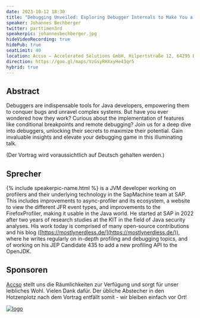 ```yaml
---
date: 2023-10-12 18:30
title: "Debugging Unveiled: Exploring Debugger Internals to Make You a Better Developer"
speaker: Johannes Bechberger
twitter: parttimen3rd
speakerpic: johannesbechberger.jpg
hideVideoRecording: true
hidePub: true
seatLimit: 40
location: Accso – Accelerated Solutions GmbH, Hilpertstraße 12, 64295 Darmstadt, der Eingang ist seitlich am Haus (an der Seite der Hausnummer 12b), die Bushaltestelle heißt Hilperstraße (abends leider kaum noch Verkehr), alternativ etwa 20 min Fußweg vom Hauptbahnhof, Parken und Fahrradständer sind hinterm Haus.
direction: https://goo.gl/maps/VzGsyRHXxyHe43qr5
hybrid: true
---
```


## Abstract

Debuggers are indispensable tools for Java developers, empowering them to conquer bugs and unravel complex systems. But have you ever wondered how they work? Curious about the implementation of features like conditional breakpoints and remote debugging? Join us for a deep dive into debuggers, unlocking their secrets to maximize their potential. Gain invaluable insights and elevate your debugging game in this illuminating talk.

(Der Vortrag wird voraussichtlich auf Deutsch gehalten werden.)

## Sprecher

{% include speakerpic-name.html %} is a JVM developer working on profilers and their underlying technology in the SapMachine team at SAP. This includes improvements to async-profiler and its ecosystem, a website to view the different JFR event types, and improvements to the FirefoxProfiler, making it usable in the Java world. He started at SAP in 2022 after two years of research studies at the KIT in the field of Java security analyses. His work today is comprised of many open-source contributions and his blog ([https://mostlynerdless.de/](https://mostlynerdless.de/)), where he writes regularly on in-depth profiling and debugging topics, and of working on his JEP Candidate 435 to add a new profiling API to the OpenJDK.

## Sponsoren

[Accso](https://accso.de/) stellt uns die Räumlichkeiten zur Verfügung und sorgt für unser leibliches Wohl. Vielen Dank dafür. Der übliche Abstecher in den Hotzenplotz nach dem Vortrag entfällt somit - wir bleiben einfach vor Ort!

[![logo](/images/sponsors/accso.png)](https://accso.de/) 
